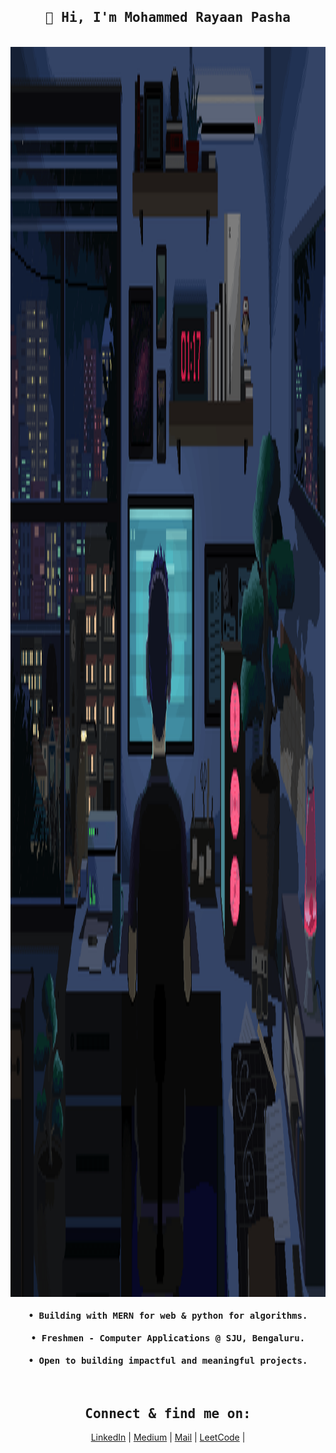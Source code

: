 <h2 align="center"><samp>👋 Hi, I'm Mohammed Rayaan Pasha</samp></h2><br>
<div align="center">
  <img src="./cover.gif" style="height:50vh;">
</div>
<div align="center">
  <samp>
  <h4>• Building with MERN for web & python for algorithms.</h4>
  <h4>• Freshmen - Computer Applications @ SJU, Bengaluru.</h4>
  <h4>• Open to building impactful and meaningful projects.</h4>
  </samp> <br>
  <samp><h2>Connect & find me on: </h2></samp>
  <a href="https://linkedin.com/in/mdrayaanpasha" sytle="text-decoration:none">LinkedIn</a> | 
<a href="https://medium.com/@mdrayaanpasha">Medium</a> | 
<a href="mailto:mdrayaanpasha@gmail.com">Mail</a> | 
<a href="https://leetcode.com/u/mdrayaanpasha">LeetCode</a> | 

</div>


